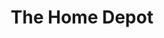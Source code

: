 ---
title: "The Home Depot"
url: /inglewood/the-home-depot-south-la-cienega-boulevard/
shop: Baumarkt
---
